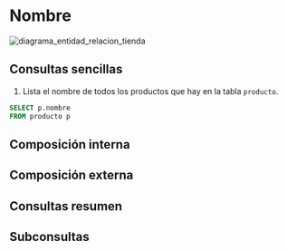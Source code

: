 # Nombre

![diagrama_entidad_relacion_tienda](image.png)

## Consultas sencillas

1. Lista el nombre de todos los productos que hay en la tabla `producto`.

```sql
SELECT p.nombre
FROM producto p
```

## Composición interna

## Composición externa

## Consultas resumen

## Subconsultas